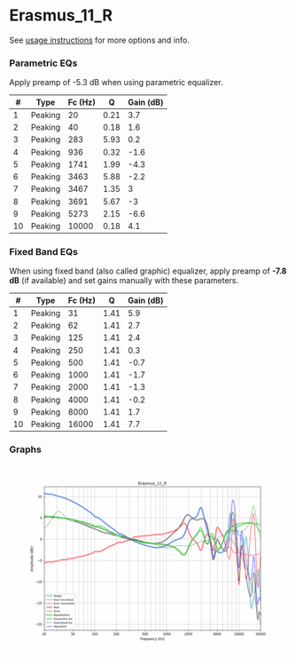 # Erasmus_11_R
See [usage instructions](https://github.com/jaakkopasanen/AutoEq#usage) for more options and info.

### Parametric EQs
Apply preamp of -5.3 dB when using parametric equalizer.

|   # | Type    |   Fc (Hz) |    Q |   Gain (dB) |
|-----|---------|-----------|------|-------------|
|   1 | Peaking |        20 | 0.21 |         3.7 |
|   2 | Peaking |        40 | 0.18 |         1.6 |
|   3 | Peaking |       283 | 5.93 |         0.2 |
|   4 | Peaking |       936 | 0.32 |        -1.6 |
|   5 | Peaking |      1741 | 1.99 |        -4.3 |
|   6 | Peaking |      3463 | 5.88 |        -2.2 |
|   7 | Peaking |      3467 | 1.35 |         3   |
|   8 | Peaking |      3691 | 5.67 |        -3   |
|   9 | Peaking |      5273 | 2.15 |        -6.6 |
|  10 | Peaking |     10000 | 0.18 |         4.1 |

### Fixed Band EQs
When using fixed band (also called graphic) equalizer, apply preamp of **-7.8 dB** (if available) and set gains manually with these parameters.

|   # | Type    |   Fc (Hz) |    Q |   Gain (dB) |
|-----|---------|-----------|------|-------------|
|   1 | Peaking |        31 | 1.41 |         5.9 |
|   2 | Peaking |        62 | 1.41 |         2.7 |
|   3 | Peaking |       125 | 1.41 |         2.4 |
|   4 | Peaking |       250 | 1.41 |         0.3 |
|   5 | Peaking |       500 | 1.41 |        -0.7 |
|   6 | Peaking |      1000 | 1.41 |        -1.7 |
|   7 | Peaking |      2000 | 1.41 |        -1.3 |
|   8 | Peaking |      4000 | 1.41 |        -0.2 |
|   9 | Peaking |      8000 | 1.41 |         1.7 |
|  10 | Peaking |     16000 | 1.41 |         7.7 |

### Graphs
![](./Erasmus_11_R.png)
